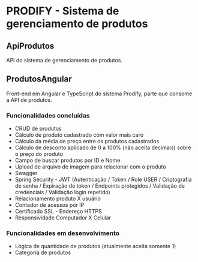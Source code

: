 # PRODIFY - Sistema de gerenciamento de produtos

## ApiProdutos
API do sistema de gerenciamento de produtos.

## ProdutosAngular 
Front-end em Angular e TypeScript do sistema Prodify, parte que consome a API de produtos.

### Funcionalidades concluídas
- CRUD de produtos
- Cálculo de produto cadastrado com valor mais caro
- Cálculo da média de preço entre os produtos cadastrados
- Cálculo de desconto aplicado de 0 a 100% (não aceita decimais) sobre o preço do produto
- Campo de buscar produtos por ID e Nome
- Upload de arquivo de imagem para relacionar com o produto
- Swagger
- Spring Security - JWT (Autenticação / Token / Role USER / Criptografia de senha / Expiração de token / Endpoints protegidos / Validação de credenciais / Validação login repetido)
- Relacionamento produto X usuário
- Contador de acessos por IP
- Certificado SSL - Endereço HTTPS
- Responsividade Computador X Celular

### Funcionalidades em desenvolvimento
- Lógica de quantidade de produtos (atualmente aceita somente 1)
- Categoria de produtos

